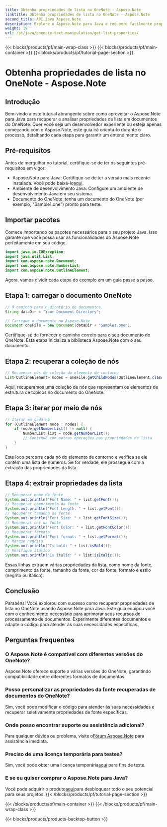 ```yaml
---
title: Obtenha propriedades de lista no OneNote - Aspose.Note
linktitle: Obtenha propriedades de lista no OneNote - Aspose.Note
second_title: API Java Aspose.Note
description: Explore o Aspose.Note para Java e recupere facilmente propriedades de lista em documentos do OneNote. Aprimore o processamento de documentos com esta poderosa biblioteca Java.
weight: 19
url: /pt/java/onenote-text-manipulation/get-list-properties/
---
```


{{< blocks/products/pf/main-wrap-class >}}
{{< blocks/products/pf/main-container >}}
{{< blocks/products/pf/tutorial-page-section >}}

# Obtenha propriedades de lista no OneNote - Aspose.Note

## Introdução
Bem-vindo a este tutorial abrangente sobre como aproveitar o Aspose.Note para Java para recuperar e analisar propriedades de lista em documentos do OneNote. Quer você seja um desenvolvedor experiente ou esteja apenas começando com o Aspose.Note, este guia irá orientá-lo durante o processo, detalhando cada etapa para garantir um entendimento claro.
## Pré-requisitos
Antes de mergulhar no tutorial, certifique-se de ter os seguintes pré-requisitos em vigor:
-  Aspose.Note para Java: Certifique-se de ter a versão mais recente instalada. Você pode baixá-lo[aqui](https://releases.aspose.com/note/java/).
- Ambiente de desenvolvimento Java: Configure um ambiente de desenvolvimento Java em seu sistema.
- Documento do OneNote: tenha um documento do OneNote (por exemplo, "Sample1.one") pronto para teste.
## Importar pacotes
Comece importando os pacotes necessários para o seu projeto Java. Isso garante que você possa usar as funcionalidades do Aspose.Note perfeitamente em seu código.
```java
import java.io.IOException;
import java.util.List;
import com.aspose.note.Document;
import com.aspose.note.NumberList;
import com.aspose.note.OutlineElement;
```

Agora, vamos dividir cada etapa do exemplo em um guia passo a passo.

## Etapa 1: carregar o documento OneNote

```java
// O caminho para o diretório de documentos.
String dataDir = "Your Document Directory";

// Carregue o documento no Aspose.Note
Document oneFile = new Document(dataDir + "Sample1.one");
```

Certifique-se de fornecer o caminho correto para o seu documento do OneNote. Esta etapa inicializa a biblioteca Aspose.Note com o seu documento.

## Etapa 2: recuperar a coleção de nós

```java
// Recuperar nós de coleção do elemento de contorno
List<OutlineElement> nodes = oneFile.getChildNodes(OutlineElement.class);
```

Aqui, recuperamos uma coleção de nós que representam os elementos de estrutura de tópicos no documento do OneNote.

## Etapa 3: iterar por meio de nós

```java
// Iterar em cada nó
for (OutlineElement node : nodes) {
    if (node.getNumberList() != null) {
        NumberList list = node.getNumberList();
        // Continue com outras operações nas propriedades da lista
    }
}
```

Este loop percorre cada nó do elemento de contorno e verifica se ele contém uma lista de números. Se for verdade, ele prossegue com a extração das propriedades da lista.

## Etapa 4: extrair propriedades da lista

```java
// Recuperar nome da fonte
System.out.println("Font Name: " + list.getFont());
// Recuperar comprimento da fonte
System.out.println("Font Length: " + list.getFont());
// Recuperar tamanho da fonte
System.out.println("Font Size: " + list.getFontSize());
// Recuperar cor da fonte
System.out.println("Font Color: " + list.getFontColor());
// Recuperar formato
System.out.println("Font format: " + list.getFormat());
// Marque negrito
System.out.println("Is bold: " + list.isBold());
// Verifique itálico
System.out.println("Is italic: " + list.isItalic());
```

Essas linhas extraem várias propriedades da lista, como nome da fonte, comprimento da fonte, tamanho da fonte, cor da fonte, formato e estilo (negrito ou itálico).

## Conclusão
Parabéns! Você explorou com sucesso como recuperar propriedades de lista no OneNote usando Aspose.Note para Java. Este guia equipou você com o conhecimento necessário para aprimorar seus recursos de processamento de documentos. Experimente diferentes documentos e adapte o código para atender às suas necessidades específicas.
## Perguntas frequentes
### O Aspose.Note é compatível com diferentes versões do OneNote?
Aspose.Note oferece suporte a várias versões do OneNote, garantindo compatibilidade entre diferentes formatos de documentos.
### Posso personalizar as propriedades da fonte recuperadas de documentos do OneNote?
Sim, você pode modificar o código para atender às suas necessidades e recuperar seletivamente propriedades de fonte específicas.
### Onde posso encontrar suporte ou assistência adicional?
 Para qualquer dúvida ou problema, visite o[Fórum Aspose.Note](https://forum.aspose.com/c/note/28) para assistência imediata.
### Preciso de uma licença temporária para testes?
 Sim, você pode obter uma licença temporária[aqui](https://purchase.aspose.com/temporary-license/) para fins de teste.
### E se eu quiser comprar o Aspose.Note para Java?
 Você pode adquirir o produto[aqui](https://purchase.aspose.com/buy)para desbloquear todo o seu potencial para seus projetos.
{{< /blocks/products/pf/tutorial-page-section >}}

{{< /blocks/products/pf/main-container >}}
{{< /blocks/products/pf/main-wrap-class >}}

{{< blocks/products/products-backtop-button >}}
